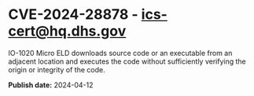 # CVE-2024-28878 - ics-cert@hq.dhs.gov


IO-1020 Micro ELD downloads source code or an executable from an 
adjacent location and executes the code without sufficiently verifying 
the origin or integrity of the code.



**Publish date:** 2024-04-12
